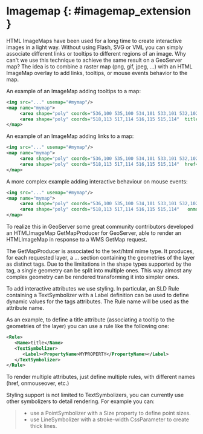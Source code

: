 # Imagemap {: #imagemap_extension }

HTML ImageMaps have been used for a long time to create interactive images in a light way. Without using Flash, SVG or VML you can simply associate different links or tooltips to different regions of an image. Why can't we use this technique to achieve the same result on a GeoServer map? The idea is to combine a raster map (png, gif, jpeg, \...) with an HTML ImageMap overlay to add links, tooltips, or mouse events behavior to the map.

An example of an ImageMap adding tooltips to a map:

``` xml
<img src="..." usemap="#mymap"/>
<map name="mymap">
     <area shape="poly" coords="536,100 535,100 534,101 533,101 532,102"  title="This is a tooltip"/>
     <area shape="poly" coords="518,113 517,114 516,115 515,114"  title="Another tooltip"/>
</map>
```

An example of an ImageMap adding links to a map:

``` xml
<img src="..." usemap="#mymap"/>
<map name="mymap">
     <area shape="poly" coords="536,100 535,100 534,101 533,101 532,102"  href="http://www.mylink.com"/>
     <area shape="poly" coords="518,113 517,114 516,115 515,114"  href="http://www.mylink2.com"/>
</map>
```

A more complex example adding interactive behaviour on mouse events:

``` xml
<img src="..." usemap="#mymap"/>
<map name="mymap">
     <area shape="poly" coords="536,100 535,100 534,101 533,101 532,102"  onmouseover="onOver('<featureid>')" onmouseout="onOut('<featureid>')"/>
     <area shape="poly" coords="518,113 517,114 516,115 515,114"   onmouseover="onOver('<featureid>')" onmouseout="onOut('<featureid>')"/>
</map>
```

To realize this in GeoServer some great community contributors developed an HTMLImageMap GetMapProducer for GeoServer, able to render an HTMLImageMap in response to a WMS GetMap request.

The GetMapProducer is associated to the text/html mime type. It produces, for each requested layer, a <map>\...</map> section containing the geometries of the layer as distinct <area> tags. Due to the limitations in the shape types supported by the <area> tag, a single geometry can be split into multiple ones. This way almost any complex geometry can be rendered transforming it into simpler ones.

To add interactive attributes we use styling. In particular, an SLD Rule containing a TextSymbolizer with a Label definition can be used to define dynamic values for the <area> tags attributes. The Rule name will be used as the attribute name.

As an example, to define a title attribute (associating a tooltip to the geometries of the layer) you can use a rule like the following one:

``` xml
<Rule>
   <Name>title</Name>
   <TextSymbolizer>
      <Label><PropertyName>MYPROPERTY</PropertyName></Label>
   </TextSymbolizer>
</Rule>
```

To render multiple attributes, just define multiple rules, with different names (href, onmouseover, etc.)

Styling support is not limited to TextSymbolizers, you can currently use other symbolizers to detail <area> rendering. For example you can:

> -   use a PointSymbolizer with a Size property to define point sizes.
> -   use LineSymbolizer with a stroke-width CssParameter to create thick lines.
